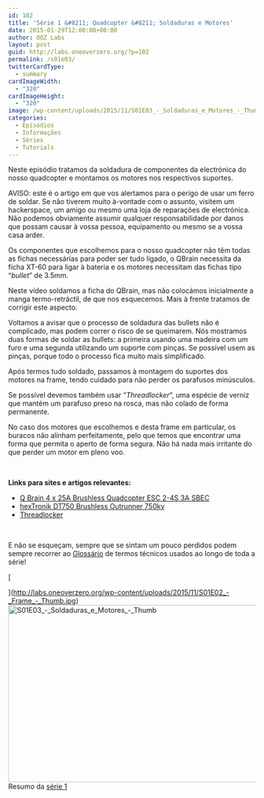 ```yaml
---
id: 102
title: 'Série 1 &#8211; Quadcopter &#8211; Soldaduras e Motores'
date: 2015-01-29T12:00:08+00:00
author: OOZ Labs
layout: post
guid: http://labs.oneoverzero.org/?p=102
permalink: /s01e03/
twitterCardType:
  - summary
cardImageWidth:
  - "320"
cardImageHeight:
  - "320"
image: /wp-content/uploads/2015/11/S01E03_-_Soldaduras_e_Motores_-_Thumb.jpg
categories:
  - Episódios
  - Informações
  - Séries
  - Tutorials
---
```

Neste episódio tratamos da soldadura de componentes da electrónica do nosso quadcopter e montamos os motores nos respectivos suportes.

<p style="text-align: center;">
</p>

AVISO: este é o artigo em que vos alertamos para o perigo de usar um ferro de soldar. Se não tiverem muito à-vontade com o assunto, visitem um hackerspace, um amigo ou mesmo uma loja de reparações de electrónica. Não podemos obviamente assumir qualquer responsabilidade por danos que possam causar à vossa pessoa, equipamento ou mesmo se a vossa casa arder.

Os componentes que escolhemos para o nosso quadcopter não têm todas as fichas necessárias para poder ser tudo ligado, o QBrain necessita da ficha XT-60 para ligar à bateria e os motores necessitam das fichas tipo &#8220;_bullet_&#8221; de 3.5mm.

Neste vídeo soldamos a ficha do QBrain, mas não colocámos inicialmente a manga termo-retráctil, de que nos esquecemos. Mais à frente tratamos de corrigir este aspecto.

Voltamos a avisar que o processo de soldadura das bullets não é complicado, mas podem correr o risco de se queimarem. Nós mostramos duas formas de soldar as bullets: a primeira usando uma madeira com um furo e uma segunda utilizando um suporte com pinças. Se possível usem as pinças, porque todo o processo fica muito mais simplificado.

Após termos tudo soldado, passamos à montagem do suportes dos motores na frame, tendo cuidado para não perder os parafusos minúsculos.

Se possível devemos também usar &#8220;_Threadlocker_&#8220;, uma espécie de verniz que mantém um parafuso preso na rosca, mas não colado de forma permanente.

No caso dos motores que escolhemos e desta frame em particular, os buracos não alinham perfeitamente, pelo que temos que encontrar uma forma que permita o aperto de forma segura. Não há nada mais irritante do que perder um motor em pleno voo.

&nbsp;

**Links para sites e artigos relevantes:**

  * <a title="Q Brain 4 x 25A Brushless Quadcopter ESC 2-4S 3A SBEC" href="http://www.hobbyking.com/hobbyking/store/uh_viewitem.asp?idproduct=42715&aff=1325431" target="_blank">Q Brain 4 x 25A Brushless Quadcopter ESC 2-4S 3A SBEC</a>
  * <a title="hexTronik DT750 Brushless Outrunner 750kv" href="http://www.hobbyking.com/hobbyking/store/uh_viewitem.asp?idproduct=6247&aff=1325431" target="_blank">hexTronik DT750 Brushless Outrunner 750kv </a>
  * <a title="Threadlocker" href="http://www.hobbyking.com/hobbyking/store/uh_viewitem.asp?idproduct=10959&aff=1325431" target="_blank">Threadlocker</a>

&nbsp;

E não se esqueçam, sempre que se sintam um pouco perdidos podem sempre recorrer ao [Glossário](http://labs.oneoverzero.org/s01-glossary/ "Glossário") de termos técnicos usados ao longo de toda a série!

[
  
](http://labs.oneoverzero.org/wp-content/uploads/2015/11/S01E02_-_Frame_-_Thumb.jpg) [<img class="aligncenter size-large wp-image-245" src="http://labs.oneoverzero.org/wp-content/uploads/2015/11/S01E03_-_Soldaduras_e_Motores_-_Thumb-1024x576.jpg" alt="S01E03_-_Soldaduras_e_Motores_-_Thumb" width="640" height="360" srcset="http://labs.oneoverzero.org/wp-content/uploads/2015/11/S01E03_-_Soldaduras_e_Motores_-_Thumb-1024x576.jpg 1024w, http://labs.oneoverzero.org/wp-content/uploads/2015/11/S01E03_-_Soldaduras_e_Motores_-_Thumb-300x169.jpg 300w, http://labs.oneoverzero.org/wp-content/uploads/2015/11/S01E03_-_Soldaduras_e_Motores_-_Thumb-267x150.jpg 267w, http://labs.oneoverzero.org/wp-content/uploads/2015/11/S01E03_-_Soldaduras_e_Motores_-_Thumb.jpg 1280w" sizes="(max-width: 640px) 100vw, 640px" />](http://labs.oneoverzero.org/wp-content/uploads/2015/11/S01E03_-_Soldaduras_e_Motores_-_Thumb.jpg) Resumo da [série 1](http://labs.oneoverzero.org/series/serie-1/ "Resumo da série 1")